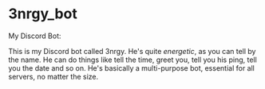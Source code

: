 # 3nrgy_bot
My Discord Bot:

This is my Discord bot called 3nrgy. He's quite *energetic*, as you can tell by the name. He can do things like tell the time, greet you,
tell you his ping, tell you the date and so on. He's basically a multi-purpose bot, essential for all servers, no matter the size.
